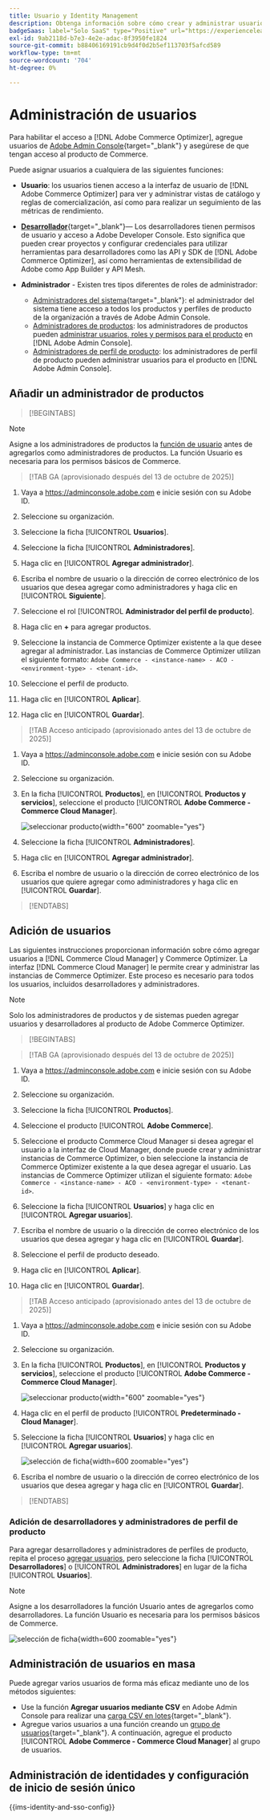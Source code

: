 ```yaml
---
title: Usuario y Identity Management
description: Obtenga información sobre cómo crear y administrar usuarios, y asignar funciones de usuario para  [!DNL Adobe Commerce Optimizer].
badgeSaas: label="Solo SaaS" type="Positive" url="https://experienceleague.adobe.com/es/docs/commerce/user-guides/product-solutions" tooltip="Solo se aplica a los proyectos de Adobe Commerce as a Cloud Service y Adobe Commerce Optimizer (infraestructura de SaaS administrada por Adobe)."
exl-id: 9ab2118d-b7e3-4e2e-adac-8f3950fe1824
source-git-commit: b88406169191cb9d4f0d2b5ef113703f5afcd589
workflow-type: tm+mt
source-wordcount: '704'
ht-degree: 0%

---
```


# Administración de usuarios

Para habilitar el acceso a [!DNL Adobe Commerce Optimizer], agregue usuarios de [Adobe Admin Console](https://adminconsole.adobe.com){target="_blank"} y asegúrese de que tengan acceso al producto de Commerce.

Puede asignar usuarios a cualquiera de las siguientes funciones:

- **Usuario**: los usuarios tienen acceso a la interfaz de usuario de [!DNL Adobe Commerce Optimizer] para ver y administrar vistas de catálogo y reglas de comercialización, así como para realizar un seguimiento de las métricas de rendimiento.

- [**Desarrollador**](https://helpx.adobe.com/es/enterprise/using/manage-developers.html#Adddevelopers){target="_blank"}— Los desarrolladores tienen permisos de usuario y acceso a Adobe Developer Console. Esto significa que pueden crear proyectos y configurar credenciales para utilizar herramientas para desarrolladores como las API y SDK de [!DNL Adobe Commerce Optimizer], así como herramientas de extensibilidad de Adobe como App Builder y API Mesh.

- **Administrador** - Existen tres tipos diferentes de roles de administrador:
   - [Administradores del sistema](https://helpx.adobe.com/es/enterprise/using/admin-roles.html){target="_blank"}: el administrador del sistema tiene acceso a todos los productos y perfiles de producto de la organización a través de Adobe Admin Console.
   - [Administradores de productos](#add-a-product-admin): los administradores de productos pueden [administrar usuarios, roles y permisos para el producto](#add-users-and-admins) en [!DNL Adobe Admin Console].
   - [Administradores de perfil de producto](#add-users-developers-and-product-profile-admins): los administradores de perfil de producto pueden administrar usuarios para el producto en [!DNL Adobe Admin Console].

## Añadir un administrador de productos

>[!BEGINTABS]

>[!NOTE]
>
>Asigne a los administradores de productos la [función de usuario](#add-users) antes de agregarlos como administradores de productos. La función Usuario es necesaria para los permisos básicos de Commerce.

>[!TAB GA (aprovisionado después del 13 de octubre de 2025)]

1. Vaya a <https://adminconsole.adobe.com> e inicie sesión con su Adobe ID.

1. Seleccione su organización.

1. Seleccione la ficha [!UICONTROL **Usuarios**].

1. Seleccione la ficha [!UICONTROL **Administradores**].

1. Haga clic en [!UICONTROL **Agregar administrador**].

1. Escriba el nombre de usuario o la dirección de correo electrónico de los usuarios que desea agregar como administradores y haga clic en [!UICONTROL **Siguiente**].

1. Seleccione el rol [!UICONTROL **Administrador del perfil de producto**].

1. Haga clic en **+** para agregar productos.

1. Seleccione la instancia de Commerce Optimizer existente a la que desee agregar al administrador. Las instancias de Commerce Optimizer utilizan el siguiente formato: `Adobe Commerce - <instance-name> - ACO - <environment-type> - <tenant-id>`.

1. Seleccione el perfil de producto.

1. Haga clic en [!UICONTROL **Aplicar**].

1. Haga clic en [!UICONTROL **Guardar**].

>[!TAB Acceso anticipado (aprovisionado antes del 13 de octubre de 2025)]

1. Vaya a <https://adminconsole.adobe.com> e inicie sesión con su Adobe ID.

1. Seleccione su organización.

1. En la ficha [!UICONTROL **Productos**], en [!UICONTROL **Productos y servicios**], seleccione el producto [!UICONTROL **Adobe Commerce - Commerce Cloud Manager**].

   ![seleccionar producto](/help/cloud-service/assets/backend.png){width="600" zoomable="yes"}

1. Seleccione la ficha [!UICONTROL **Administradores**].

1. Haga clic en [!UICONTROL **Agregar administrador**].

1. Escriba el nombre de usuario o la dirección de correo electrónico de los usuarios que quiere agregar como administradores y haga clic en [!UICONTROL **Guardar**].

>[!ENDTABS]

## Adición de usuarios

Las siguientes instrucciones proporcionan información sobre cómo agregar usuarios a [!DNL Commerce Cloud Manager] y Commerce Optimizer. La interfaz [!DNL Commerce Cloud Manager] le permite crear y administrar las instancias de Commerce Optimizer. Este proceso es necesario para todos los usuarios, incluidos desarrolladores y administradores.

>[!NOTE]
>
>Solo los administradores de productos y de sistemas pueden agregar usuarios y desarrolladores al producto de Adobe Commerce Optimizer.

>[!BEGINTABS]

>[!TAB GA (aprovisionado después del 13 de octubre de 2025)]

1. Vaya a <https://adminconsole.adobe.com> e inicie sesión con su Adobe ID.

1. Seleccione su organización.

1. Seleccione la ficha [!UICONTROL **Productos**].

1. Seleccione el producto [!UICONTROL **Adobe Commerce**].

1. Seleccione el producto Commerce Cloud Manager si desea agregar el usuario a la interfaz de Cloud Manager, donde puede crear y administrar instancias de Commerce Optimizer, o bien seleccione la instancia de Commerce Optimizer existente a la que desea agregar el usuario. Las instancias de Commerce Optimizer utilizan el siguiente formato: `Adobe Commerce - <instance-name> - ACO - <environment-type> - <tenant-id>`.

1. Seleccione la ficha [!UICONTROL **Usuarios**] y haga clic en [!UICONTROL **Agregar usuarios**].

1. Escriba el nombre de usuario o la dirección de correo electrónico de los usuarios que desea agregar y haga clic en [!UICONTROL **Guardar**].

1. Seleccione el perfil de producto deseado.

1. Haga clic en [!UICONTROL **Aplicar**].

1. Haga clic en [!UICONTROL **Guardar**].

>[!TAB Acceso anticipado (aprovisionado antes del 13 de octubre de 2025)]

1. Vaya a <https://adminconsole.adobe.com> e inicie sesión con su Adobe ID.

1. Seleccione su organización.

1. En la ficha [!UICONTROL **Productos**], en [!UICONTROL **Productos y servicios**], seleccione el producto [!UICONTROL **Adobe Commerce - Commerce Cloud Manager**].

   ![seleccionar producto](/help/cloud-service//assets/backend.png){width="600" zoomable="yes"}

1. Haga clic en el perfil de producto [!UICONTROL **Predeterminado - Cloud Manager**].

1. Seleccione la ficha [!UICONTROL **Usuarios**] y haga clic en [!UICONTROL **Agregar usuarios**].

   ![selección de ficha](/help/cloud-service/assets/tab-select.png){width=600 zoomable="yes"}

1. Escriba el nombre de usuario o la dirección de correo electrónico de los usuarios que desea agregar y haga clic en [!UICONTROL **Guardar**].

>[!ENDTABS]

### Adición de desarrolladores y administradores de perfil de producto

Para agregar desarrolladores y administradores de perfiles de producto, repita el proceso [agregar usuarios](#add-users), pero seleccione la ficha [!UICONTROL **Desarrolladores**] o [!UICONTROL **Administradores**] en lugar de la ficha [!UICONTROL **Usuarios**].

>[!NOTE]
>
>Asigne a los desarrolladores la función Usuario antes de agregarlos como desarrolladores. La función Usuario es necesaria para los permisos básicos de Commerce.

![selección de ficha](/help//cloud-service/assets/tab-select.png){width=600 zoomable="yes"}

## Administración de usuarios en masa

Puede agregar varios usuarios de forma más eficaz mediante uno de los métodos siguientes:

- Use la función **Agregar usuarios mediante CSV** en Adobe Admin Console para realizar una [carga CSV en lotes](https://helpx.adobe.com/es/enterprise/using/bulk-upload-users.html){target="_blank"}.
- Agregue varios usuarios a una función creando un [grupo de usuarios](https://helpx.adobe.com/es/enterprise/using/user-groups.html){target="_blank"}. A continuación, agregue el producto [!UICONTROL **Adobe Commerce - Commerce Cloud Manager**] al grupo de usuarios.

## Administración de identidades y configuración de inicio de sesión único

{{ims-identity-and-sso-config}}
